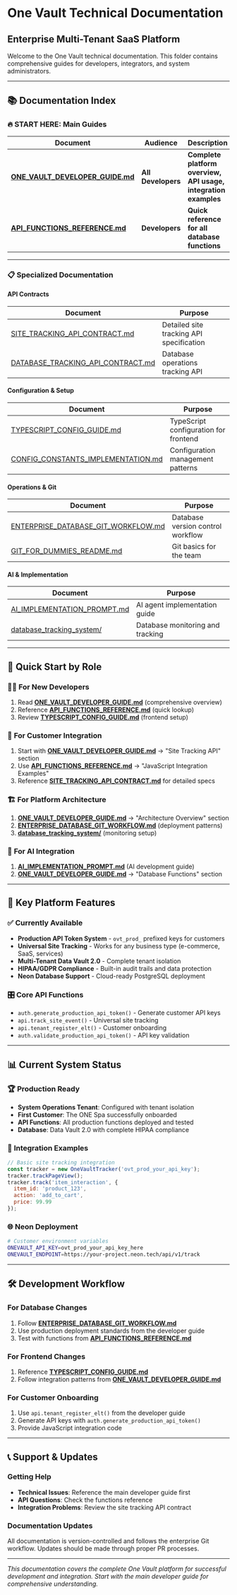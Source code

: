 # One Vault Technical Documentation
## Enterprise Multi-Tenant SaaS Platform

Welcome to the One Vault technical documentation. This folder contains comprehensive guides for developers, integrators, and system administrators.

---

## 📚 **Documentation Index**

### 🔥 **START HERE: Main Guides**

| Document | Audience | Description |
|----------|----------|-------------|
| **[ONE_VAULT_DEVELOPER_GUIDE.md](./ONE_VAULT_DEVELOPER_GUIDE.md)** | **All Developers** | **Complete platform overview, API usage, integration examples** |
| **[API_FUNCTIONS_REFERENCE.md](./api_contracts/API_FUNCTIONS_REFERENCE.md)** | **Developers** | **Quick reference for all database functions** |

---

### 📋 **Specialized Documentation**

#### API Contracts
| Document | Purpose |
|----------|---------|
| [SITE_TRACKING_API_CONTRACT.md](./api_contracts/SITE_TRACKING_API_CONTRACT.md) | Detailed site tracking API specification |
| [DATABASE_TRACKING_API_CONTRACT.md](./api_contracts/DATABASE_TRACKING_API_CONTRACT.md) | Database operations tracking API |

#### Configuration & Setup  
| Document | Purpose |
|----------|---------|
| [TYPESCRIPT_CONFIG_GUIDE.md](./TYPESCRIPT_CONFIG_GUIDE.md) | TypeScript configuration for frontend |
| [CONFIG_CONSTANTS_IMPLEMENTATION.md](./CONFIG_CONSTANTS_IMPLEMENTATION.md) | Configuration management patterns |

#### Operations & Git
| Document | Purpose |
|----------|---------|
| [ENTERPRISE_DATABASE_GIT_WORKFLOW.md](./ENTERPRISE_DATABASE_GIT_WORKFLOW.md) | Database version control workflow |
| [GIT_FOR_DUMMIES_README.md](./GIT_FOR_DUMMIES_README.md) | Git basics for the team |

#### AI & Implementation
| Document | Purpose |
|----------|---------|
| [AI_IMPLEMENTATION_PROMPT.md](./AI_IMPLEMENTATION_PROMPT.md) | AI agent implementation guide |
| [database_tracking_system/](./database_tracking_system/) | Database monitoring and tracking |

---

## 🚀 **Quick Start by Role**

### 👨‍💻 **For New Developers**
1. Read **[ONE_VAULT_DEVELOPER_GUIDE.md](./ONE_VAULT_DEVELOPER_GUIDE.md)** (comprehensive overview)
2. Reference **[API_FUNCTIONS_REFERENCE.md](./api_contracts/API_FUNCTIONS_REFERENCE.md)** (quick lookup)
3. Review **[TYPESCRIPT_CONFIG_GUIDE.md](./TYPESCRIPT_CONFIG_GUIDE.md)** (frontend setup)

### 🔌 **For Customer Integration**
1. Start with **[ONE_VAULT_DEVELOPER_GUIDE.md](./ONE_VAULT_DEVELOPER_GUIDE.md)** → "Site Tracking API" section
2. Use **[API_FUNCTIONS_REFERENCE.md](./api_contracts/API_FUNCTIONS_REFERENCE.md)** → "JavaScript Integration Examples"
3. Reference **[SITE_TRACKING_API_CONTRACT.md](./api_contracts/SITE_TRACKING_API_CONTRACT.md)** for detailed specs

### 🏗️ **For Platform Architecture**
1. **[ONE_VAULT_DEVELOPER_GUIDE.md](./ONE_VAULT_DEVELOPER_GUIDE.md)** → "Architecture Overview" section
2. **[ENTERPRISE_DATABASE_GIT_WORKFLOW.md](./ENTERPRISE_DATABASE_GIT_WORKFLOW.md)** (deployment patterns)
3. **[database_tracking_system/](./database_tracking_system/)** (monitoring setup)

### 🤖 **For AI Integration**
1. **[AI_IMPLEMENTATION_PROMPT.md](./AI_IMPLEMENTATION_PROMPT.md)** (AI development guide)
2. **[ONE_VAULT_DEVELOPER_GUIDE.md](./ONE_VAULT_DEVELOPER_GUIDE.md)** → "Database Functions" section

---

## 🎯 **Key Platform Features**

### ✅ **Currently Available**
- **Production API Token System** - `ovt_prod_` prefixed keys for customers
- **Universal Site Tracking** - Works for any business type (e-commerce, SaaS, services)
- **Multi-Tenant Data Vault 2.0** - Complete tenant isolation
- **HIPAA/GDPR Compliance** - Built-in audit trails and data protection
- **Neon Database Support** - Cloud-ready PostgreSQL deployment

### 🎛️ **Core API Functions**
- `auth.generate_production_api_token()` - Generate customer API keys
- `api.track_site_event()` - Universal site tracking
- `api.tenant_register_elt()` - Customer onboarding
- `auth.validate_production_api_token()` - API key validation

---

## 📊 **Current System Status**

### 🏆 **Production Ready**
- **System Operations Tenant**: Configured with tenant isolation
- **First Customer**: The ONE Spa successfully onboarded
- **API Functions**: All production functions deployed and tested
- **Database**: Data Vault 2.0 with complete HIPAA compliance

### 🔗 **Integration Examples**
```javascript
// Basic site tracking integration
const tracker = new OneVaultTracker('ovt_prod_your_api_key');
tracker.trackPageView();
tracker.track('item_interaction', {
  item_id: 'product_123',
  action: 'add_to_cart',
  price: 99.99
});
```

### 🌐 **Neon Deployment**
```bash
# Customer environment variables
ONEVAULT_API_KEY=ovt_prod_your_api_key_here
ONEVAULT_ENDPOINT=https://your-project.neon.tech/api/v1/track
```

---

## 🛠️ **Development Workflow**

### For Database Changes
1. Follow **[ENTERPRISE_DATABASE_GIT_WORKFLOW.md](./ENTERPRISE_DATABASE_GIT_WORKFLOW.md)**
2. Use production deployment standards from the developer guide
3. Test with functions from **[API_FUNCTIONS_REFERENCE.md](./api_contracts/API_FUNCTIONS_REFERENCE.md)**

### For Frontend Changes  
1. Reference **[TYPESCRIPT_CONFIG_GUIDE.md](./TYPESCRIPT_CONFIG_GUIDE.md)**
2. Follow integration patterns from **[ONE_VAULT_DEVELOPER_GUIDE.md](./ONE_VAULT_DEVELOPER_GUIDE.md)**

### For Customer Onboarding
1. Use `api.tenant_register_elt()` from the developer guide
2. Generate API keys with `auth.generate_production_api_token()`
3. Provide JavaScript integration code

---

## 📞 **Support & Updates**

### Getting Help
- **Technical Issues**: Reference the main developer guide first
- **API Questions**: Check the functions reference
- **Integration Problems**: Review the site tracking API contract

### Documentation Updates
All documentation is version-controlled and follows the enterprise Git workflow. Updates should be made through proper PR processes.

---

*This documentation covers the complete One Vault platform for successful development and integration. Start with the main developer guide for comprehensive understanding.* 